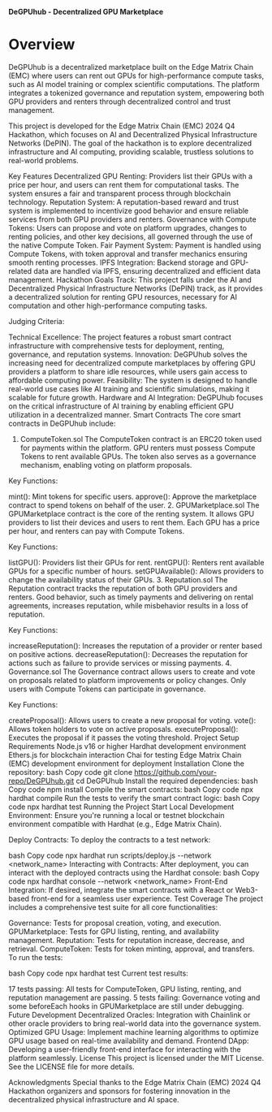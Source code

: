 **DeGPUhub - Decentralized GPU Marketplace**

# Overview
DeGPUhub is a decentralized marketplace built on the Edge Matrix Chain (EMC) where users can rent out GPUs for high-performance compute tasks, such as AI model training or complex scientific computations. The platform integrates a tokenized governance and reputation system, empowering both GPU providers and renters through decentralized control and trust management.

This project is developed for the Edge Matrix Chain (EMC) 2024 Q4 Hackathon, which focuses on AI and Decentralized Physical Infrastructure Networks (DePIN). The goal of the hackathon is to explore decentralized infrastructure and AI computing, providing scalable, trustless solutions to real-world problems.

Key Features
Decentralized GPU Renting: Providers list their GPUs with a price per hour, and users can rent them for computational tasks. The system ensures a fair and transparent process through blockchain technology.
Reputation System: A reputation-based reward and trust system is implemented to incentivize good behavior and ensure reliable services from both GPU providers and renters.
Governance with Compute Tokens: Users can propose and vote on platform upgrades, changes to renting policies, and other key decisions, all governed through the use of the native Compute Token.
Fair Payment System: Payment is handled using Compute Tokens, with token approval and transfer mechanics ensuring smooth renting processes.
IPFS Integration: Backend storage and GPU-related data are handled via IPFS, ensuring decentralized and efficient data management.
Hackathon Goals
Track: This project falls under the AI and Decentralized Physical Infrastructure Networks (DePIN) track, as it provides a decentralized solution for renting GPU resources, necessary for AI computation and other high-performance computing tasks.

Judging Criteria:

Technical Excellence: The project features a robust smart contract infrastructure with comprehensive tests for deployment, renting, governance, and reputation systems.
Innovation: DeGPUhub solves the increasing need for decentralized compute marketplaces by offering GPU providers a platform to share idle resources, while users gain access to affordable computing power.
Feasibility: The system is designed to handle real-world use cases like AI training and scientific simulations, making it scalable for future growth.
Hardware and AI Integration: DeGPUhub focuses on the critical infrastructure of AI training by enabling efficient GPU utilization in a decentralized manner.
Smart Contracts
The core smart contracts in DeGPUhub include:

1. ComputeToken.sol
The ComputeToken contract is an ERC20 token used for payments within the platform. GPU renters must possess Compute Tokens to rent available GPUs. The token also serves as a governance mechanism, enabling voting on platform proposals.

Key Functions:

mint(): Mint tokens for specific users.
approve(): Approve the marketplace contract to spend tokens on behalf of the user.
2. GPUMarketplace.sol
The GPUMarketplace contract is the core of the renting system. It allows GPU providers to list their devices and users to rent them. Each GPU has a price per hour, and renters can pay with Compute Tokens.

Key Functions:

listGPU(): Providers list their GPUs for rent.
rentGPU(): Renters rent available GPUs for a specific number of hours.
setGPUAvailable(): Allows providers to change the availability status of their GPUs.
3. Reputation.sol
The Reputation contract tracks the reputation of both GPU providers and renters. Good behavior, such as timely payments and delivering on rental agreements, increases reputation, while misbehavior results in a loss of reputation.

Key Functions:

increaseReputation(): Increases the reputation of a provider or renter based on positive actions.
decreaseReputation(): Decreases the reputation for actions such as failure to provide services or missing payments.
4. Governance.sol
The Governance contract allows users to create and vote on proposals related to platform improvements or policy changes. Only users with Compute Tokens can participate in governance.

Key Functions:

createProposal(): Allows users to create a new proposal for voting.
vote(): Allows token holders to vote on active proposals.
executeProposal(): Executes the proposal if it passes the voting threshold.
Project Setup
Requirements
Node.js v16 or higher
Hardhat development environment
Ethers.js for blockchain interaction
Chai for testing
Edge Matrix Chain (EMC) development environment for deployment
Installation
Clone the repository:
bash
Copy code
git clone https://github.com/your-repo/DeGPUhub.git
cd DeGPUhub
Install the required dependencies:
bash
Copy code
npm install
Compile the smart contracts:
bash
Copy code
npx hardhat compile
Run the tests to verify the smart contract logic:
bash
Copy code
npx hardhat test
Running the Project
Start Local Development Environment: Ensure you're running a local or testnet blockchain environment compatible with Hardhat (e.g., Edge Matrix Chain).

Deploy Contracts: To deploy the contracts to a test network:

bash
Copy code
npx hardhat run scripts/deploy.js --network <network_name>
Interacting with Contracts: After deployment, you can interact with the deployed contracts using the Hardhat console:
bash
Copy code
npx hardhat console --network <network_name>
Front-End Integration: If desired, integrate the smart contracts with a React or Web3-based front-end for a seamless user experience.
Test Coverage
The project includes a comprehensive test suite for all core functionalities:

Governance: Tests for proposal creation, voting, and execution.
GPUMarketplace: Tests for GPU listing, renting, and availability management.
Reputation: Tests for reputation increase, decrease, and retrieval.
ComputeToken: Tests for token minting, approval, and transfers.
To run the tests:

bash
Copy code
npx hardhat test
Current test results:

17 tests passing: All tests for ComputeToken, GPU listing, renting, and reputation management are passing.
5 tests failing: Governance voting and some beforeEach hooks in GPUMarketplace are still under debugging.
Future Development
Decentralized Oracles: Integration with Chainlink or other oracle providers to bring real-world data into the governance system.
Optimized GPU Usage: Implement machine learning algorithms to optimize GPU usage based on real-time availability and demand.
Frontend DApp: Developing a user-friendly front-end interface for interacting with the platform seamlessly.
License
This project is licensed under the MIT License. See the LICENSE file for more details.

Acknowledgments
Special thanks to the Edge Matrix Chain (EMC) 2024 Q4 Hackathon organizers and sponsors for fostering innovation in the decentralized physical infrastructure and AI space.

